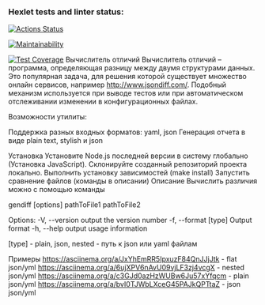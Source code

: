 ### Hexlet tests and linter status:
[![Actions Status](https://github.com/hexlet-code/frontend-project-46/actions/workflows/hexlet-check.yml/badge.svg)](https://github.com/hexlet-code/frontend-project-46/actions)

[![Maintainability](https://api.codeclimate.com/v1/badges/4bc34c743a75187d784c/maintainability)](https://codeclimate.com/github/hexlet-code/frontend-project-45/maintainability)

[![Test Coverage](https://api.codeclimate.com/v1/badges/4bc34c743a75187d784c/test_coverage)](https://codeclimate.com/github/hexlet-code/frontend-project-45/test_coverage)
Вычислитель отличий
Вычислитель отличий – программа, определяющая разницу между двумя структурами данных. Это популярная задача, для решения которой существует множество онлайн сервисов, например http://www.jsondiff.com/. Подобный механизм используется при выводе тестов или при автоматическом отслеживании изменении в конфигурационных файлах.

Возможности утилиты:

Поддержка разных входных форматов: yaml, json Генерация отчета в виде plain text, stylish и json

Установка
Установите Node.js последней версии в систему глобально (Установка JavaScript).
Склонируйте созданный репозиторий проекта локально.
Выполнить установку зависимостей (make install)
Запустить сравнение файлов (команды в описании)
Описание
Вычислить различия можно с помощью команды

gendiff [options] pathToFile1 pathToFile2

Options: -V, --version output the version number -f, --format [type] Output format -h, --help output usage information

[type] - plain, json, nested - путь к json или yaml файлам

Примеры
https://asciinema.org/a/JxYhEmRR5IpxuzF84QnJJjJtk - flat json/yml https://asciinema.org/a/6ujXPV6nAvU09vjLF3zj4vcgX - nested json/yml https://asciinema.org/a/c3GJd0azHzWUBw6Ju57xYfqcm - plain json/yml https://asciinema.org/a/bvI0TJWbLXceG45PAJkQPTtaZ - json json/yml
